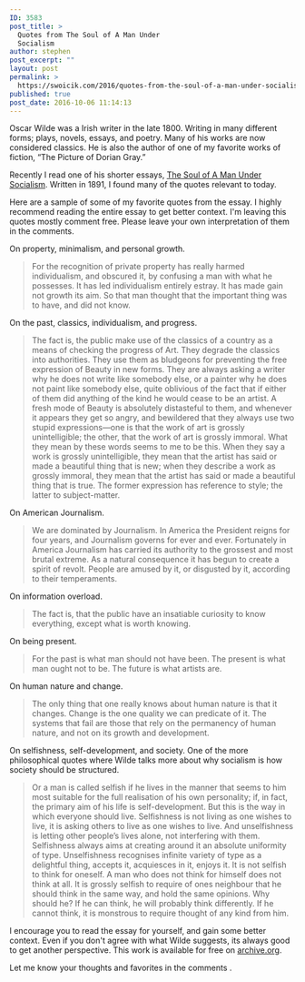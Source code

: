 ```yaml
---
ID: 3583
post_title: >
  Quotes from The Soul of A Man Under
  Socialism
author: stephen
post_excerpt: ""
layout: post
permalink: >
  https://swoicik.com/2016/quotes-from-the-soul-of-a-man-under-socialism/
published: true
post_date: 2016-10-06 11:14:13
---
```

Oscar Wilde was a Irish writer in the late 1800. Writing in many different forms; plays, novels, essays, and poetry. Many of his works are now considered classics. He is also the author of one of my favorite works of fiction, “The Picture of Dorian Gray.”

Recently I read one of his shorter essays, <a href="https://en.wikipedia.org/wiki/The_Soul_of_Man_under_Socialism">The Soul of A Man Under Socialism</a>. Written in 1891, I found many of the quotes relevant to today.

Here are a sample of some of my favorite quotes from the essay. I highly recommend reading the entire essay to get better context. I'm leaving this quotes mostly comment free. Please leave your own interpretation of them in the comments.

On property, minimalism, and personal growth.
<blockquote>For the recognition of private property has really harmed individualism, and obscured it, by confusing a man with what he possesses. It has led individualism entirely estray. It has made gain not growth its aim. So that man thought that the important thing was to have, and did not know.</blockquote>
On the past, classics, individualism, and progress.
<blockquote>The fact is, the public make use of the classics of a country as a means of checking the progress of Art. They degrade the classics into authorities. They use them as bludgeons for preventing the free expression of Beauty in new forms. They are always asking a writer why he does not write like somebody else, or a painter why he does not paint like somebody else, quite oblivious of the fact that if either of them did anything of the kind he would cease to be an artist. A fresh mode of Beauty is absolutely distasteful to them, and whenever it appears they get so angry, and bewildered that they always use two stupid expressions—one is that the work of art is grossly unintelligible; the other, that the work of art is grossly immoral. What they mean by these words seems to me to be this. When they say a work is grossly unintelligible, they mean that the artist has said or made a beautiful thing that is new; when they describe a work as grossly immoral, they mean that the artist has said or made a beautiful thing that is true. The former expression has reference to style; the latter to subject-matter.</blockquote>
On American Journalism.
<blockquote>We are dominated by Journalism. In America the President reigns for four years, and Journalism governs for ever and ever. Fortunately in America Journalism has carried its authority to the grossest and most brutal extreme. As a natural consequence it has begun to create a spirit of revolt. People are amused by it, or disgusted by it, according to their temperaments.</blockquote>
On information overload.&nbsp;
<blockquote>The fact is, that the public have an insatiable curiosity to know everything, except what is worth knowing.</blockquote>
On being present.&nbsp;
<blockquote>For the past is what man should not have been. The present is what man ought not to be. The future is what artists are.</blockquote>
On human nature and change.
<blockquote>The only thing that one really knows about human nature is that it changes. Change is the one quality we can predicate of it. The systems that fail are those that rely on the permanency of human nature, and not on its growth and development.</blockquote>
On selfishness, self-development, and society. One of the more philosophical quotes where Wilde talks more about why socialism is how society should be structured.
<blockquote>Or a man is called selfish if he lives in the manner that seems to him most suitable for the full realisation of his own personality; if, in fact, the primary aim of his life is self-development. But this is the way in which everyone should live. Selfishness is not living as one wishes to live, it is asking others to live as one wishes to live. And unselfishness is letting other people’s lives alone, not interfering with them. Selfishness always aims at creating around it an absolute uniformity of type. Unselfishness recognises infinite variety of type as a delightful thing, accepts it, acquiesces in it, enjoys it. It is not selfish to think for oneself. A man who does not think for himself does not think at all. It is grossly selfish to require of ones neighbour that he should think in the same way, and hold the same opinions. Why should he? If he can think, he will probably think differently. If he cannot think, it is monstrous to require thought of any kind from him.</blockquote>
I encourage you to read the essay for yourself, and gain some better context. Even if you don't agree with what Wilde suggests, its always good to get another perspective. This work is available for free on <a href="https://archive.org/details/soulmanundersoc01wildgoog">archive.org</a>.

Let me know your thoughts and favorites in the comments .